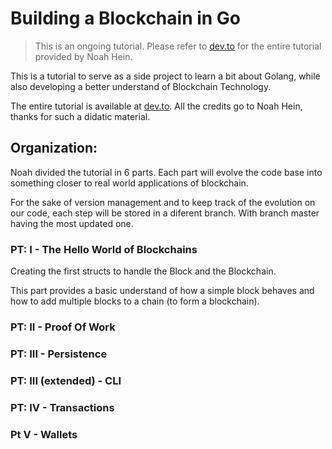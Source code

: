 # Building a Blockchain in Go

> This is an ongoing tutorial. Please refer to [dev.to](https://dev.to/nheindev/build-the-hello-world-of-blockchain-in-go-bli) for the entire tutorial provided by Noah Hein.

This is a tutorial to serve as a side project to learn a bit about Golang, while also developing a better understand of Blockchain Technology.

The entire tutorial is available at [dev.to](https://dev.to/nheindev/build-the-hello-world-of-blockchain-in-go-bli). All the credits go to Noah Hein, thanks for such a didatic material.

## Organization:

Noah divided the tutorial in 6 parts. Each part will evolve the code base into something closer to real world applications of blockchain.

For the sake of version management and to keep track of the evolution on our code, each step will be stored in a diferent branch. With branch master having the most updated one.

### PT: I - The Hello World of Blockchains

Creating the first structs to handle the Block and the Blockchain.

This part provides a basic understand of how a simple block behaves and how to add multiple blocks to a chain (to form a blockchain).

### PT: II - Proof Of Work

### PT: III - Persistence

### PT: III (extended) - CLI

### PT: IV - Transactions

### Pt V - Wallets